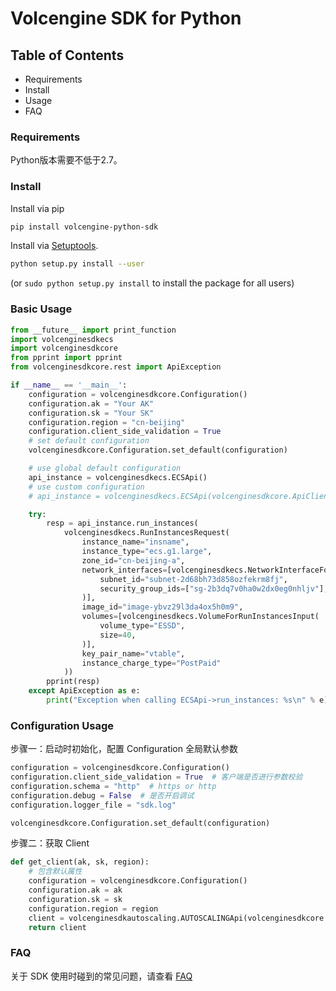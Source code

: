 # Volcengine SDK for Python

## Table of Contents

* Requirements
* Install
* Usage
* FAQ

### Requirements ###

Python版本需要不低于2.7。

### Install ###

Install via pip
```sh
pip install volcengine-python-sdk
```

Install via [Setuptools](http://pypi.python.org/pypi/setuptools).

```sh
python setup.py install --user
```

(or `sudo python setup.py install` to install the package for all users)

### Basic Usage ###

```python
from __future__ import print_function
import volcenginesdkecs
import volcenginesdkcore
from pprint import pprint
from volcenginesdkcore.rest import ApiException

if __name__ == '__main__':
    configuration = volcenginesdkcore.Configuration()
    configuration.ak = "Your AK"
    configuration.sk = "Your SK"
    configuration.region = "cn-beijing"
    configuration.client_side_validation = True
    # set default configuration
    volcenginesdkcore.Configuration.set_default(configuration)

    # use global default configuration
    api_instance = volcenginesdkecs.ECSApi()
    # use custom configuration
    # api_instance = volcenginesdkecs.ECSApi(volcenginesdkcore.ApiClient(configuration))

    try:
        resp = api_instance.run_instances(
            volcenginesdkecs.RunInstancesRequest(
                instance_name="insname",
                instance_type="ecs.g1.large",
                zone_id="cn-beijing-a",
                network_interfaces=[volcenginesdkecs.NetworkInterfaceForRunInstancesInput(
                    subnet_id="subnet-2d68bh73d858ozfekrm8fj",
                    security_group_ids=["sg-2b3dq7v0ha0w2dx0eg0nhljv"],
                )],
                image_id="image-ybvz29l3da4ox5h0m9",
                volumes=[volcenginesdkecs.VolumeForRunInstancesInput(
                    volume_type="ESSD",
                    size=40,
                )],
                key_pair_name="vtable",
                instance_charge_type="PostPaid"
            ))
        pprint(resp)
    except ApiException as e:
        print("Exception when calling ECSApi->run_instances: %s\n" % e)

```
### Configuration Usage ###
步骤一：启动时初始化，配置 Configuration 全局默认参数
```python
configuration = volcenginesdkcore.Configuration()
configuration.client_side_validation = True  # 客户端是否进行参数校验
configuration.schema = "http"  # https or http
configuration.debug = False  # 是否开启调试
configuration.logger_file = "sdk.log"

volcenginesdkcore.Configuration.set_default(configuration)
```
步骤二：获取 Client
```python
def get_client(ak, sk, region):
    # 包含默认属性
    configuration = volcenginesdkcore.Configuration()
    configuration.ak = ak
    configuration.sk = sk
    configuration.region = region
    client = volcenginesdkautoscaling.AUTOSCALINGApi(volcenginesdkcore.ApiClient(configuration))
    return client
```
### FAQ ###
关于 SDK 使用时碰到的常见问题，请查看 [FAQ](FAQ.md)